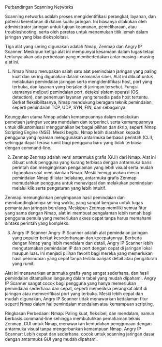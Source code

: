 Perbandingan Scanning Networks

Scanning networks adalah proses mengidentifikasi perangkat, layanan, dan potensi kerentanan di dalam suatu jaringan. Ini biasanya dilakukan oleh administrator jaringan untuk tujuan keamanan, pemeliharaan, atau troubleshooting, serta oleh peretas untuk menemukan titik lemah dalam jaringan yang bisa dieksploitasi.

Tiga alat yang sering digunakan adalah Nmap, Zenmap dan Angry IP Scanner. Meskipun ketiga alat ini mempunyai kesamaan dalam tugas tetapi tentunya akan ada perbedaan yang membededakan antar masing--masing alat ini.

1. Nmap
Nmap merupakan salah satu alat pemindaian jaringan yang paling kuat dan sering digunakan dalam keamanan siber. Alat ini dibuat untuk melakukan pemindaian jaringan serta mengidentifikasi host, port yang terbuka, dan layanan yang berjalan di jaringan tersebut. Fungsi utamanya meliputi pemindaian port, deteksi sistem operasi (OS detection), dan penemuan layanan yang tersedia pada host tertentu. Berkat fleksibilitasnya, Nmap mendukung beragam teknik pemindaian, seperti pemindaian TCP, UDP, SYN, FIN, dan sebagainya.

Keunggulan utama Nmap adalah kemampuannya dalam melakukan pemetaan jaringan secara mendalam dan terperinci, serta kemampuannya untuk dikustomisasi menggunakan berbagai pilihan dan skrip, seperti Nmap Scripting Engine (NSE). Meski begitu, Nmap lebih diarahkan kepada pengguna yang nyaman menggunakan antarmuka berbasis perintah (CLI), sehingga dapat terasa rumit bagi pengguna baru yang tidak terbiasa dengan command-line.

2. Zenmap
Zenmap adalah versi antarmuka grafis (GUI) dari Nmap. Alat ini dibuat untuk pengguna yang kurang terbiasa dengan antarmuka baris perintah dan menginginkan pengalaman yang lebih visual serta mudah digunakan saat menjalankan Nmap. Meski menggunakan mesin pemindaian Nmap di latar belakang, antarmuka grafis Zenmap memudahkan pengguna untuk menavigasi dan melakukan pemindaian melalui klik serta pengaturan yang lebih intuitif.

Zenmap memungkinkan penyimpanan hasil pemindaian dan membandingkannya seiring waktu, yang sangat berguna untuk tugas pemantauan jaringan berulang. Meskipun Zenmap memiliki semua fitur yang sama dengan Nmap, alat ini membuat pengalaman lebih ramah bagi pengguna pemula yang memerlukan akses cepat tanpa harus memahami sintaks perintah yang kompleks.

3. Angry IP Scanner
Angry IP Scanner adalah alat pemindaian jaringan yang populer berkat kesederhanaan dan kecepatannya. Berbeda dengan Nmap yang lebih mendalam dan detail, Angry IP Scanner lebih mengutamakan pemindaian IP dan port dengan cepat di jaringan lokal maupun luas. Ini menjadi pilihan favorit bagi mereka yang memerlukan hasil pemindaian yang cepat tanpa terlalu banyak detail atau pengaturan yang rumit.

Alat ini menawarkan antarmuka grafis yang sangat sederhana, dan hasil pemindaian ditampilkan langsung dalam tabel yang mudah dipahami. Angry IP Scanner sangat cocok bagi pengguna yang hanya memerlukan pemindaian sederhana dan cepat, seperti memeriksa perangkat aktif di jaringan atau memverifikasi port yang terbuka. Meski lebih cepat dan mudah digunakan, Angry IP Scanner tidak menawarkan kedalaman fitur seperti Nmap dalam hal pemindaian mendalam atau kemampuan scripting.

Ringkasan Perbedaan:
Nmap: Paling kuat, fleksibel, dan mendalam, namun berbasis command-line sehingga membutuhkan pemahaman teknis.
Zenmap: GUI untuk Nmap, menawarkan kemudahan penggunaan dengan antarmuka visual tanpa mengorbankan kemampuan Nmap.
Angry IP Scanner: Lebih cepat dan sederhana, cocok untuk scanning jaringan dasar dengan antarmuka GUI yang mudah dipahami.

